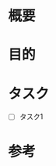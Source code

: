 <!-- issue template -->
# 概要
<!-- このissueは何についてのものか -->

# 目的
<!-- このissueを立てる目的は何か -->

# タスク
<!-- このissueを解決するために必要なタスク -->
- [ ] タスク1

# 参考
<!-- 参考になる情報があれば記載 -->